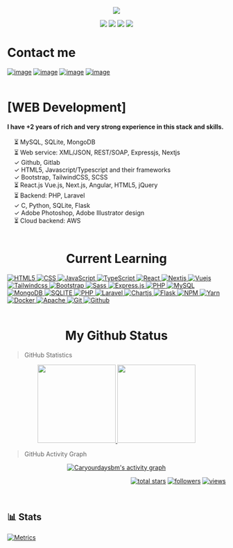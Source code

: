 <p align="center">
  <a href="https://github.com/IlliaButenko"><img src="https://readme-typing-svg.herokuapp.com/?lines=Software%20developer;Learning%20Web%20Development;2%2B%20years%20of%20rich%20experience;Always%20learning%20new%20tech&font=Pacifico&center=true&width=650&height=120&color=58a6ff&vCenter=true&size=45%22"></a>
</p>

<p align="center">
<img src="https://img.shields.io/github/followers/CaryourdaySBM?style=social">
<img src="https://img.shields.io/twitter/follow/CaryourdaySBM?style=flat">
  <img src="https://img.shields.io/static/v1?label=%E2%98%80%EF%B8%8F&message=Graduate&style=style=flat&color=red">
 <img src="https://img.shields.io/static/v1?label=%F0%9F%8C%99&message=Love%20coding&style=style=flat&color=blue">
</p>

<h1>Contact me</h1>

[![image](https://img.shields.io/badge/Gmail-D14836?style=for-the-badge&logo=gmail&logoColor=white)](mailto:adeyemioluwakayode73@gmail.com)
[![image](https://img.shields.io/badge/Twitter-3390ec?style=for-the-badge&logo=twitter&logoColor=white)](https://twitter.com/caryourday_sbm)
[![image](https://img.shields.io/badge/Telegram-3390ec?style=for-the-badge&logo=telegram&logoColor=white)](https://t.me/CarYourDay_SBM)
[![image](https://img.shields.io/badge/Linkedin-0078d4?style=for-the-badge&logo=linkedin&logoColor=white)](https://linkedin.com/in/adeyemioluwakayode)
<br/>
<br/>

<h1>[WEB Development]</h1>
<b>I have +2 years of rich and very strong experience in this stack and skills.</b><br>
<br>&nbsp; &nbsp; ⏳ MySQL, SQLite, MongoDB
<br>&nbsp; &nbsp; ⏳ Web service: XML/JSON, REST/SOAP, Expressjs, Nextjs
<br>&nbsp; &nbsp; ✓ Github, Gitlab
<br>&nbsp; &nbsp; ✓ HTML5, Javascript/Typescript and their frameworks
<br>&nbsp; &nbsp; ✓ Bootstrap, TailwindCSS, SCSS
<br>&nbsp; &nbsp; ⏳ React.js Vue.js, Next.js, Angular, HTML5, jQuery
<br>&nbsp; &nbsp; ⏳ Backend: PHP, Laravel
<br>&nbsp; &nbsp; ✓ C, Python, SQLite, Flask
<br>&nbsp; &nbsp; ✓ Adobe Photoshop, Adobe Illustrator design
<br>&nbsp; &nbsp; ⏳ Cloud backend: AWS
<br/>
<br/>
<h1 align="center">Current Learning</h1>

<div>
<a href="https://github.com/Caryourdaysbm">
    <img alt="HTML5" src="https://img.shields.io/badge/Html5-%23E34F26.svg?style=flat&logo=html5&logoColor=white" />
  </a>
<a href="https://github.com/Caryourdaysbm">
    <img alt="CSS" src="https://img.shields.io/badge/Css3-%231572B6.svg?style=flat&logo=css3&logoColor=white" />
  </a>
  <a href="https://github.com/Caryourdaysbm">
    <img alt="JavaScript" src="https://img.shields.io/badge/JavaScript-323330?style=flat&logo=javascript&logoColor=F7DF1E" />
  </a>
  <a href="https://github.com/Caryourdaysbm">
   <img alt="TypeScript" src="https://img.shields.io/badge/TypeScript-007ACC?style=flat&logo=typescript&logoColor=white" />
  </a>
<!--   <a href="https://github.com/Caryourdaysbm">
    <img alt="GO" src="https://img.shields.io/badge/Go-%2300ADD8.svg?style=flat&logo=go&logoColor=white" />
  </a> -->
  <a href="https://github.com/Caryourdaysbm">
    <img alt="React" src="https://img.shields.io/badge/React.js-%2320232a.svg?style=flat-square&logo=react&logoColor=%2361DAFB" />
  </a>
<a href="https://github.com/Caryourdaysbm">
    <img alt="Nextjs" src="https://img.shields.io/badge/Next.js-black?style=flat-square&logo=next.js&logoColor=white" />
  </a>
  <a href="https://github.com/Caryourdaysbm">
    <img alt="Vuejs" src="https://img.shields.io/badge/Vue.js-%2335495e.svg?style=flat-square&logo=vuedotjs&logoColor=%234FC08D" />
  </a>
  <a href="https://github.com/Caryourdaysbm">
    <img alt="Tailwindcss" src="https://img.shields.io/badge/Tailwindcss-%2338B2AC.svg?style=flat&logo=tailwind-css&logoColor=white" />
  </a>
  <a href="https://github.com/Caryourdaysbm">
    <img alt="Bootstrap" src="https://img.shields.io/badge/Bootstrap-%23563D7C.svg?style=flat&logo=bootstrap&logoColor=white" />
  </a>
  <a href="https://github.com/Caryourdaysbm">
     <img alt="Sass" src="https://img.shields.io/badge/-Sass-CC6699?style=flat&logo=sass&logoColor=white" />
  </a>
<!--   <a href="https://github.com/Caryourdaysbm">
    <img alt="Postman" src="https://img.shields.io/badge/Postman-FF6C37?style=flat&logo=postman&logoColor=white" />
  </a> -->
<a href="https://github.com/Caryourdaysbm">
   <img alt="Express.js" src="https://img.shields.io/badge/Express.js-80a50e?style=flat&logo=express&logoColor=white" />
  </a>
<!-- <a href="https://github.com/Caryourdaysbm">
    <img alt="GraphQL" src="https://img.shields.io/badge/-GraphQL-E10098?style=flat&logo=graphql&logoColor=white" />
  </a> -->
  <a href="https://github.com/Caryourdaysbm">
    <img alt="PHP" src="https://img.shields.io/badge/PHP-777BB4?style=for-the-badge&logo=php&logoColor=white" />
  </a>
<!--     <a href="https://github.com/Caryourdaysbm">
    <img alt="Socketio" src="https://img.shields.io/badge/Socket.io-black?style=flat&logo=socket.io&badgeColor=010101" />
  </a>
   <a href="https://github.com/Caryourdaysbm">
    <img alt="JWT" src="https://img.shields.io/badge/Jwt-black?style=flat&logo=JSON%20web%20tokens" />
  </a> -->
   <a href="https://github.com/Caryourdaysbm">
    <img alt="MySQL" src="https://img.shields.io/badge/-MySql-0f69a9?style=flat&logo=mysql&logoColor=white" />
  </a>
   <a href="https://github.com/Caryourdaysbm">
     <img alt="MongoDB" src="https://img.shields.io/badge/-MongoDB-13aa52?style=flat&logo=mongodb&logoColor=white" />
  </a>
   <a href="https://github.com/Caryourdaysbm">
  <img alt="SQLITE" src="https://img.shields.io/badge/SQLite-07405E?style=for-the-badge&logo=sqlite&logoColor=white" />
  </a>
   <a href="https://github.com/Caryourdaysbm">
    <img alt="PHP" src="https://img.shields.io/badge/PHP-777BB4?style=for-the-badge&logo=php&logoColor=white" />
  </a>
   <a href="https://github.com/Caryourdaysbm">
<img alt="Laravel" src="https://img.shields.io/badge/Laravel-FF2D20?style=for-the-badge&logo=laravel&logoColor=white" />
  </a>
   <a href="https://github.com/Caryourdaysbm">
    <img alt="Chartjs" src="https://img.shields.io/badge/Chart.js-F5788D.svg?style=flat&logo=chart.js&logoColor=white" />
  </a>
  <a href="https://github.com/Caryourdaysbm">
    <img alt="Flask" src="https://img.shields.io/badge/Flask-000000?style=for-the-badge&logo=flask&logoColor=white" />
  </a>
  <a href="https://github.com/Caryourdaysbm">
    <img alt="NPM" src="https://img.shields.io/badge/npm-%23000000.svg?style=flat&logo=npm&logoColor=white" />
  </a>
  <a href="https://github.com/Caryourdaysbm">
    <img alt="Yarn" src="https://img.shields.io/badge/yarn-%232C8EBB.svg?style=flat&logo=yarn&logoColor=white"/>
  </a>
  <a href="https://github.com/Caryourdaysbm">
    <img alt="Docker" src="https://img.shields.io/badge/Docker-%230db7ed.svg?style=flat&logo=docker&logoColor=white" />
  </a>
<!--   <a href="https://github.com/Caryourdaysbm">
    <img alt="Nginx" src="https://img.shields.io/badge/Nginx-%23009639.svg?style=flat&logo=nginx&logoColor=white" />
  </a> -->
   <a href="https://github.com/Caryourdaysbm">
    <img alt="Apache" src="https://img.shields.io/badge/Apache-%23D42029.svg?style=flat&logo=apache&logoColor=white" />
  </a>
   <a href="https://github.com/Caryourdaysbm">
    <img alt="Git" src="https://img.shields.io/badge/-Git-F05032?style=flat&logo=git&logoColor=white" />
  </a>
   <a href="https://github.com/Caryourdaysbm">
    <img alt="Github" src="https://img.shields.io/badge/-GitHub-181717?style=flat&logo=github" />
  </a>
</div>
<br/>
<h1 align="center">My Github Status </h1>

> GitHub Statistics

<p align="center">
    <a href="https://github.com/IlliaButenko">
      <img height="180em" src="https://github-readme-stats-eight-theta.vercel.app/api?username=Caryourdaysbm&show_icons=true&theme=algolia&include_all_commits=true&count_private=true"/>
      <img height="180em" src="https://github-readme-stats-eight-theta.vercel.app/api/top-langs/?username=Caryourdaysbm&layout=compact&langs_count=8&theme=algolia"/>
    </a>
</p>

> GitHub Activity Graph

<!-- https://github.com/ashutosh00710/github-readme-activity-graph -->
<p align="center">
<a href="https://github.com/Caryourdaysbm/Caryourdaysbm"><img alt="Caryourdaysbm's activity graph" src="https://github-readme-streak-stats.herokuapp.com/?user=Caryourdaysbm&theme=dark&hide_border=false" /></a>
</p>

<p align="right">
  <a href="https://github.com/Caryourdaysbm?tab=repositories&sort=stargazers">
    <img alt="total stars" title="Total stars on GitHub" src="https://custom-icon-badges.herokuapp.com/badge/dynamic/json?logo=star&color=55960c&labelColor=488207&label=Stars&style=for-the-badge&query=%24.stars&url=https://api.github-star-counter.workers.dev/user/Caryourdaysbm"/></a>
  <a href="https://github.com/Caryourdaysbm?tab=followers">
    <img alt="followers" title="Follow me on Github" src="https://custom-icon-badges.herokuapp.com/github/followers/Caryourdaysbm?color=236ad3&labelColor=1155ba&style=for-the-badge&logo=person-add&label=Follow&logoColor=white"/></a>
  <a href="https://github.com/Caryourdaysbm">
    <img alt="views" title="GitHub profile views" src="https://shields-io-visitor-counter.herokuapp.com/badge?page=Caryourdaysbm&style=for-the-badge"/></a>
</p>
<br />

## 📊 Stats
[![Metrics](https://metrics.lecoq.io/Caryourdaysbm?template=classic&base.header=0&base.metadata=0&isocalendar=1&languages=1&people=1&isocalendar.duration=half-year&languages.limit=8&languages.sections=most-used&languages.colors=github&languages.threshold=0%25&languages.indepth=false&languages.recent.load=300&languages.recent.days=14&people.limit=24&people.size=28&people.types=followers%2C%20following&people.identicons=false&people.shuffle=false&config.timezone=Asia%2FCalcutta)](https://www.github.com/Caryourdaysbm/)
